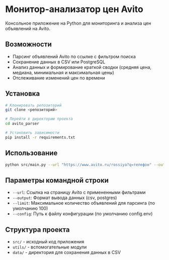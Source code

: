 # Монитор-анализатор цен Avito

Консольное приложение на Python для мониторинга и анализа цен объявлений на Avito.

## Возможности

- Парсинг объявлений Avito по ссылке с фильтром поиска
- Сохранение данных в CSV или PostgreSQL
- Анализ данных и формирование краткой сводки (средняя цена, медиана, минимальная и максимальная цены)
- Отслеживание изменений цен по времени

## Установка

```bash
# Клонировать репозиторий
git clone <репозиторий>

# Перейти в директорию проекта
cd avito_parser

# Установить зависимости
pip install -r requirements.txt
```

## Использование

```bash
python src/main.py --url "https://www.avito.ru/rossiya?q=телефон" --output csv
```

## Параметры командной строки

- `--url`: Ссылка на страницу Avito с примененными фильтрами
- `--output`: Формат вывода данных (csv, postgres)
- `--limit`: Максимальное количество объявлений для парсинга (по умолчанию 100)
- `--config`: Путь к файлу конфигурации (по умолчанию config.env)

## Структура проекта

- `src/` - исходный код приложения
- `utils/` - вспомогательные модули
- `data/` - директория для сохранения данных в CSV 